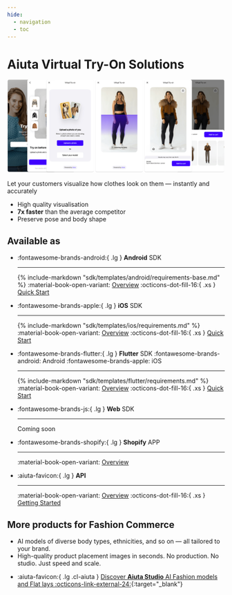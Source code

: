 ```yaml
---
hide:
  - navigation
  - toc
---
```


# Aiuta Virtual Try-On Solutions

![About Virtual Try-On](media/about.png)

Let your customers visualize how clothes look on them — instantly and accurately

- High quality visualisation
- __7x faster__ than the average competitor
- Preserve pose and body shape

## Available as

<div class="grid cards" markdown>

-   :fontawesome-brands-android:{ .lg } __Android__ <span class="md-platfroms">SDK</span>

    ---

    {% include-markdown "sdk/templates/android/requirements-base.md" %}
    :material-book-open-variant: 
    <span class="md-cards-links">
    [Overview](sdk/index.md) :octicons-dot-fill-16:{ .xs } [Quick Start](sdk/android/index.md)
    </span>

-   :fontawesome-brands-apple:{ .lg } __iOS__ <span class="md-platfroms">SDK</span>

    ---

    {% include-markdown "sdk/templates/ios/requirements.md" %}
    :material-book-open-variant:
    <span class="md-cards-links">
    [Overview](sdk/index.md) :octicons-dot-fill-16:{ .xs } [Quick Start](sdk/ios/index.md)
    </span>

-   :fontawesome-brands-flutter:{ .lg } __Flutter__ <span class="md-platfroms">SDK :fontawesome-brands-android: Android :fontawesome-brands-apple: iOS</span>

    ---

    {% include-markdown "sdk/templates/flutter/requirements.md" %}
    :material-book-open-variant:
    <span class="md-cards-links">
    [Overview](sdk/index.md) :octicons-dot-fill-16:{ .xs } [Quick Start](sdk/flutter/index.md)
    </span>

-   :fontawesome-brands-js:{ .lg } __Web__ <span class="md-platfroms">SDK</span>

    ---

    Coming soon

-   :fontawesome-brands-shopify:{ .lg } __Shopify__ <span class="md-platfroms">APP</span>

    ---

    :material-book-open-variant:
    <span class="md-cards-links">
    [Overview](shopify/index.md)
    </span>

-   :aiuta-favicon:{ .lg } __API__

    ---

    :material-book-open-variant:
    <span class="md-cards-links">
    [Overview](api/index.md) :octicons-dot-fill-16:{ .xs } [Getting Started](api/getting-started.md)
    </span>

</div>

## More products for Fashion Commerce

- AI models of diverse body types, ethnicities, and so on — all tailored to your brand.
- High-quality product placement images in seconds. No production. No studio. Just speed and scale.

<div class="grid cards" markdown>

- :aiuta-favicon:{ .lg .cl-aiuta } [Discover __Aiuta Studio__ AI Fashion models and Flat lays :octicons-link-external-24:](https://aiuta.com){:target="_blank"}

</div>
